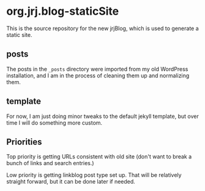 # org.jrj.blog-staticSite
This is the source repository for the new jrjBlog, which is used to generate a static site.

## posts
The posts in the `_posts` directory were imported from my old WordPress installation, and I am in the process of cleaning them up and normalizing them. 

## template
For now, I am just doing minor tweaks to the default jekyll template, but over time I will do something more custom.

## Priorities

Top priority is getting URLs consistent with old site (don't want to break a bunch of links and search entries.)

Low priority is getting linkblog post type set up. That will be relatively straight forward, but it can be done later if needed.
